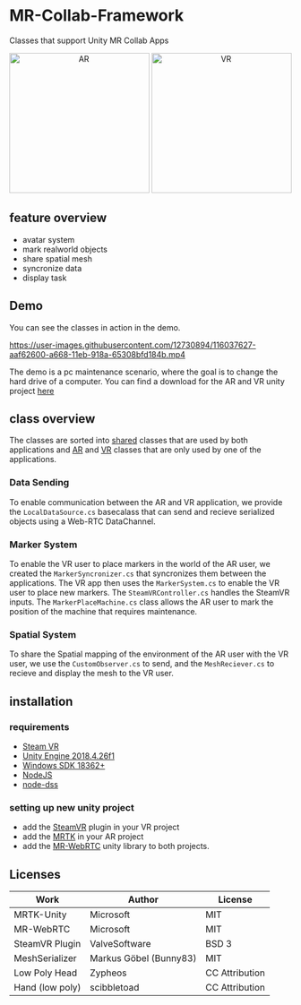 # MR-Collab-Framework

Classes that support Unity MR Collab Apps

<p align="center">
  <img height="250" alt="AR" src="https://user-images.githubusercontent.com/12730894/114381019-f699d180-9b8a-11eb-9b9b-59cd3dd96f6a.png">
  <img height="250" alt="VR" src="https://user-images.githubusercontent.com/12730894/114381048-fbf71c00-9b8a-11eb-8bb7-4b2057d1d091.png">
</p>

## feature overview

- avatar system
- mark realworld objects
- share spatial mesh
- syncronize data
- display task

## Demo

You can see the classes in action in the demo.

https://user-images.githubusercontent.com/12730894/116037627-aaf62600-a668-11eb-918a-65308bfd184b.mp4

The demo is a pc maintenance scenario, where the goal is to change the hard drive of a computer.
You can find a download for the AR and VR unity project [here](https://github.com/Orinion/MR-Collab-Framework/releases/tag/DEMO)

## class overview

The classes are sorted into [shared](/Shared/) classes that are used by both applications and [AR](/AR/) and [VR](/VR/) classes that are only used by one of the applications.

### Data Sending

To enable communication between the AR and VR application, we provide the `LocalDataSource.cs` basecalass that can send and recieve serialized objects using a Web-RTC DataChannel. 

### Marker System

To enable the VR user to place markers in the world of the AR user, we created the `MarkerSyncronizer.cs` that syncronizes them between the applications. The VR app then uses the `MarkerSystem.cs` to enable the VR user to place new markers. The `SteamVRController.cs` handles the SteamVR inputs. The `MarkerPlaceMachine.cs` class allows the AR user to mark the position of the machine that requires maintenance.

### Spatial System

To share the Spatial mapping of the environment of the AR user with the VR user, we use the `CustomObserver.cs` to send, and the `MeshReciever.cs` to recieve and display the mesh to the VR user.

## installation

### requirements

- [Steam VR](https://store.steampowered.com/about/)
- [Unity Engine 2018.4.26f1](https://unity3d.com/get-unity/download/archive)
- [Windows SDK 18362+](https://developer.microsoft.com/en-us/windows/downloads/windows-10-sdk/)
- [NodeJS](https://nodejs.org/en/download/)
- [node-dss](https://github.com/bengreenier/node-dss)

### setting up new unity project

- add the [SteamVR](https://valvesoftware.github.io/steamvr_unity_plugin/) plugin in your VR project
- add the [MRTK](https://docs.microsoft.com/en-us/windows/mixed-reality/develop/unity/mrtk-getting-started) in your AR project
- add the [MR-WebRTC](https://microsoft.github.io/MixedReality-WebRTC/)  unity library to both projects.

## Licenses

| Work | Author | License |
|---|---|---|
| MRTK-Unity |Microsoft| MIT|
|MR-WebRTC|Microsoft|MIT|
|SteamVR Plugin| ValveSoftware|BSD 3|
|MeshSerializer|Markus Göbel (Bunny83)|MIT|
|Low Poly Head|Zypheos|CC Attribution|
|Hand (low poly)|scibbletoad|CC Attribution|
